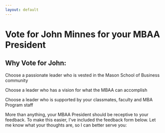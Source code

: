 ```yaml
---
layout: default
---
```


# Vote for John Minnes for your MBAA President

## Why Vote for John:

Choose a passionate leader who is vested in the Mason School of Business community

Choose a leader who has a vision for what the MBAA can accomplish

Choose a leader who is supported by your classmates, faculty and MBA Program staff

More than anything, your MBAA President should be receptive to your feedback. To make this easier, I've included the feedback form below. Let me know what your thoughts are, so I can better serve you:
